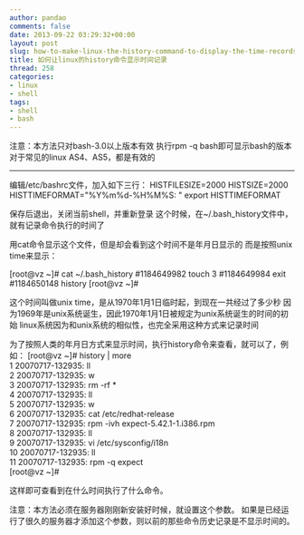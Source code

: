 ```yaml
---
author: pandao
comments: false
date: 2013-09-22 03:29:32+00:00
layout: post
slug: how-to-make-linux-the-history-command-to-display-the-time-records
title: 如何让linux的history命令显示时间记录
thread: 258
categories:
- linux
- shell
tags:
- shell
- bash
---
```


注意：本方法只对bash-3.0以上版本有效
执行rpm -q bash即可显示bash的版本
对于常见的linux AS4、AS5，都是有效的

---------------------------------------------

编辑/etc/bashrc文件，加入如下三行：
HISTFILESIZE=2000
HISTSIZE=2000
HISTTIMEFORMAT="%Y%m%d-%H%M%S: "
export HISTTIMEFORMAT

保存后退出，关闭当前shell，并重新登录
这个时候，在~/.bash_history文件中，就有记录命令执行的时间了

用cat命令显示这个文件，但是却会看到这个时间不是年月日显示的
而是按照unix time来显示：

[root@vz ~]# cat ~/.bash_history
\#1184649982
touch 3
\#1184649984
exit
\#1184650148
history 
[root@vz ~]# 

这个时间叫做unix time，是从1970年1月1日临时起，到现在一共经过了多少秒
因为1969年是unix系统诞生，因此1970年1月1日被规定为unix系统诞生的时间的初始
linux系统因为和unix系统的相似性，也完全采用这种方式来记录时间

为了按照人类的年月日方式来显示时间，执行history命令来查看，就可以了，例如：
[root@vz ~]# history | more    
1 20070717-132935: ll     
2 20070717-132935: w    
3 20070717-132935: rm -rf *    
4 20070717-132935: ll    
5 20070717-132935: w    
6 20070717-132935: cat /etc/redhat-release     
7 20070717-132935: rpm -ivh expect-5.42.1-1.i386.rpm     
8 20070717-132935: ll    
9 20070717-132935: vi /etc/sysconfig/i18n     
10 20070717-132935: ll    
11 20070717-132935: rpm -q expect    
[root@vz ~]#

这样即可查看到在什么时间执行了什么命令。

注意：本方法必须在服务器刚刚新安装好时候，就设置这个参数。
如果是已经运行了很久的服务器才添加这个参数，则以前的那些命令历史记录是不显示时间的。

